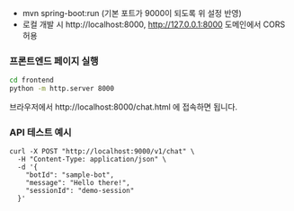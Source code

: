 - mvn spring-boot:run (기본 포트가 9000이 되도록 위 설정 반영)
- 로컬 개발 시 http://localhost:8000, http://127.0.0.1:8000 도메인에서 CORS 허용

### 프론트엔드 페이지 실행

```bash
cd frontend
python -m http.server 8000
```

브라우저에서 http://localhost:8000/chat.html 에 접속하면 됩니다.

### API 테스트 예시

```
curl -X POST "http://localhost:9000/v1/chat" \
  -H "Content-Type: application/json" \
  -d '{
    "botId": "sample-bot",
    "message": "Hello there!",
    "sessionId": "demo-session"
  }'
```
